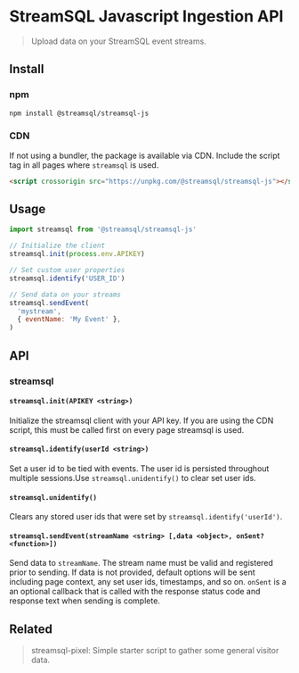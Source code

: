 # StreamSQL Javascript Ingestion API

> Upload data on your StreamSQL event streams.

## Install

### npm

```sh
npm install @streamsql/streamsql-js
```

### CDN

If not using a bundler, the package is available via CDN. Include the script tag in all pages where `streamsql` is used.

```html
<script crossorigin src="https://unpkg.com/@streamsql/streamsql-js"></script>
```

## Usage

```javascript
import streamsql from '@streamsql/streamsql-js'

// Initialize the client
streamsql.init(process.env.APIKEY)

// Set custom user properties
streamsql.identify('USER_ID')

// Send data on your streams
streamsql.sendEvent(
  'mystream',
  { eventName: 'My Event' },
)
```

## API

### streamsql

#### `streamsql.init(APIKEY <string>)`

Initialize the streamsql client with your API key. If you are using the CDN script, this must be called first on every page streamsql is used.

#### `streamsql.identify(userId <string>)`

Set a user id to be tied with events. The user id is persisted throughout multiple sessions.Use `streamsql.unidentify()` to clear set user ids.

#### `streamsql.unidentify()`

Clears any stored user ids that were set by `streamsql.identify('userId')`.

#### `streamsql.sendEvent(streamName <string> [,data <object>, onSent? <function>])`

Send data to `streamName`. The stream name must be valid and registered prior to sending. If data is not provided, default options will be sent including page context, any set user ids, timestamps, and so on. `onSent` is a an optional callback that is called with the response status code and response text when sending is complete.

## Related

> streamsql-pixel: Simple starter script to gather some general visitor data.

